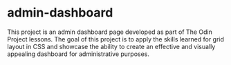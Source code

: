 # admin-dashboard

This project is an admin dashboard page developed as part of The Odin Project lessons. The goal of this project is to apply the skills learned for grid layout in CSS and showcase the ability to create an effective and visually appealing dashboard for administrative purposes.